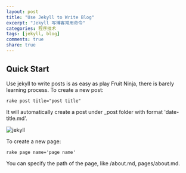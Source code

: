 ```yaml
---
layout: post
title: "Use Jekyll to Write Blog"
excerpt: "Jekyll 写博客常用命令"
categories: 程序技术
tags: [jekyll, blog]
comments: true
share: true
---
```


## Quick Start

Use jekyll to write posts is as easy as play Fruit Ninja, there is barely learning process.
To create a new post:

    rake post title="post title"

It will automatically create a post under _post folder with format 'date-title.md'.

![jekyll]

To create a new page:

    rake page name='page name'

You can specify the path of the page, like /about.md, pages/about.md.

[jekyll]: http://blog.paulisageek.com/images/jekyll.png
